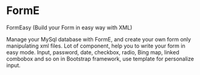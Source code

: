 # FormE
FormEasy (Build your Form in easy way with XML)

Manage your MySql database with FormE, and create your own form only manipulating xml files.
Lot of component, help you to write your form in easy mode.
Input, password, date, checkbox, radio, Bing map, linked combobox and so on in Bootstrap framework, use template for personalize input.

